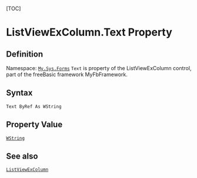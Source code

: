[TOC]
# ListViewExColumn.Text Property

## Definition
Namespace: [`My.Sys.Forms`](My.Sys.Forms.md)
`Text` is property of the ListViewExColumn control, part of the freeBasic framework MyFbFramework.
## Syntax
```freeBasic
Text ByRef As WString
```
## Property Value
[`WString`]("https://www.freebasic.net/wiki/KeyPgWString")
## See also
[`ListViewExColumn`](ListViewExColumn.md)
